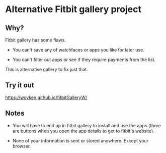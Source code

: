 # Alternative Fitbit gallery project

## Why?

Fitbit gallery has some flaws.

- You can't save any of watchfaces or apps you like for later use.

- You can't filter out apps or see if they require payments from the list.

This is alternative gallery to fix just that.

## Try it out

<https://woyken.github.io/fitbitGalleryW/>

## Notes

- You will have to end up in fitbit gallery to install and use the apps (there are buttons when you open the app details to get to fitbit's website).

- None of your information is sent or stored anywhere. Except your browser.

